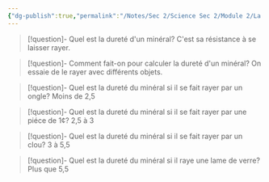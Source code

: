 ```yaml
---
{"dg-publish":true,"permalink":"/Notes/Sec 2/Science Sec 2/Module 2/La dureté des minéraux/"}
---
```



>[!question]- Quel est la dureté d'un minéral?
>C'est sa résistance à se laisser rayer.

>[!question]- Comment fait-on pour calculer la dureté d'un minéral?
>On essaie de le rayer avec différents objets.

>[!question]- Quel est la dureté du minéral si il se fait rayer par un ongle?
>Moins de 2,5

>[!question]- Quel est la dureté du minéral si il se fait rayer par une piéce de 1¢?
>2,5 à 3

>[!question]- Quel est la dureté du minéral si il se fait rayer par un clou?
>3 à 5,5

>[!question]- Quel est la dureté du minéral si il raye une lame de verre?
>Plus que 5,5

